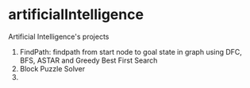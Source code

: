 # artificialIntelligence
Artificial Intelligence's projects

1. FindPath: findpath from start node to goal state in graph using DFC, BFS, ASTAR and Greedy Best First Search
2. Block Puzzle Solver
3. 
